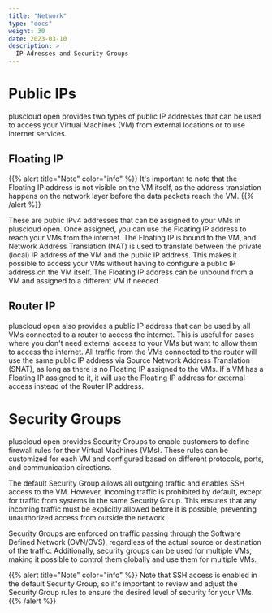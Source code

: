 ```yaml
---
title: "Network"
type: "docs"
weight: 30
date: 2023-03-10
description: >
  IP Adresses and Security Groups
---
```


# Public IPs

pluscloud open provides two types of public IP addresses that can be used to access your Virtual Machines (VM) from external locations or to use internet services.

## Floating IP

{{% alert title="Note" color="info" %}}
It's important to note that the Floating IP address is not visible on the VM itself, as the address translation happens on the network layer before the data packets reach the VM.
{{% /alert %}}

These are public IPv4 addresses that can be assigned to your VMs in pluscloud open. Once assigned, you can use the Floating IP address to reach your VMs from the internet. The Floating IP is bound to the VM, and Network Address Translation (NAT) is used to translate between the private (local) IP address of the VM and the public IP address. This makes it possible to access your VMs without having to configure a public IP address on the VM itself. The Floating IP address can be unbound from a VM and assigned to a different VM if needed.

## Router IP

pluscloud open also provides a public IP address that can be used by all VMs connected to a router to access the internet. This is useful for cases where you don't need external access to your VMs but want to allow them to access the internet. All traffic from the VMs connected to the router will use the same public IP address via Source Network Address Translation (SNAT), as long as there is no Floating IP assigned to the VMs. If a VM has a Floating IP assigned to it, it will use the Floating IP address for external access instead of the Router IP address.

# Security Groups

pluscloud open provides Security Groups to enable customers to define firewall rules for their Virtual Machines (VMs). These rules can be customized for each VM and configured based on different protocols, ports, and communication directions.

The default Security Group allows all outgoing traffic and enables SSH access to the VM. However, incoming traffic is prohibited by default, except for traffic from systems in the same Security Group. This ensures that any incoming traffic must be explicitly allowed before it is possible, preventing unauthorized access from outside the network.

Security Groups are enforced on traffic passing through the Software Defined Network (OVN/OVS), regardless of the actual source or destination of the traffic. Additionally, security groups can be used for multiple VMs, making it possible to control them globally and use them for multiple VMs.

{{% alert title="Note" color="info" %}}
Note that SSH access is enabled in the default Security Group, so it's important to review and adjust the Security Group rules to ensure the desired level of security for your VMs.
{{% /alert %}}
